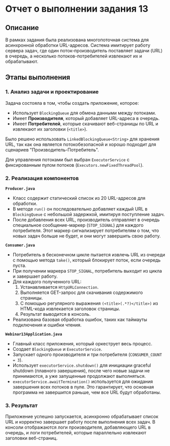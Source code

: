 # Отчет о выполнении задания 13

## Описание

В рамках задания была реализована многопоточная система для асинхронной обработки URL-адресов. Система имитирует работу сервера задач, где один поток-производитель поставляет задачи (URL) в очередь, а несколько потоков-потребителей извлекают их и обрабатывают.

## Этапы выполнения

### 1. Анализ задачи и проектирование

Задача состояла в том, чтобы создать приложение, которое:
- Использует `BlockingQueue` для обмена данными между потоками.
- Имеет **Производителя**, который добавляет URL-адреса в очередь.
- Имеет **Потребителей**, которые скачивают веб-страницы по URL и извлекают их заголовки (`<title>`).

Было решено использовать `LinkedBlockingQueue<String>` для хранения URL, так как она является потокобезопасной и хорошо подходит для сценариев "Производитель-Потребитель".

Для управления потоками был выбран `ExecutorService` с фиксированным пулом потоков (`Executors.newFixedThreadPool`).

### 2. Реализация компонентов

**`Producer.java`**
- Класс содержит статический список из 20 URL-адресов для обработки.
- В методе `run()` он последовательно добавляет каждый URL в `BlockingQueue` с небольшой задержкой, имитируя поступление задач.
- После добавления всех URL, производитель отправляет в очередь специальное сообщение-маркер (`STOP_SIGNAL`) для каждого потребителя. Этот маркер сигнализирует потребителям о том, что новых задач больше не будет, и они могут завершить свою работу.

**`Consumer.java`**
- Потребитель в бесконечном цикле пытается извлечь URL из очереди с помощью метода `take()`, который блокирует поток, если очередь пуста.
- При получении маркера `STOP_SIGNAL`, потребитель выходит из цикла и завершает работу.
- Для каждого полученного URL:
    1. Устанавливается `HttpURLConnection`.
    2. Выполняется GET-запрос для скачивания содержимого страницы.
    3. С помощью регулярного выражения `(<title>(.*?)</title>)` из HTML-кода извлекается заголовок страницы.
    4. Результат выводится в консоль.
- Реализована базовая обработка ошибок, таких как таймауты подключения и ошибки чтения.

**`Webinar13Application.java`**
- Главный класс приложения, который оркеструет весь процесс.
- Создает `BlockingQueue` и `ExecutorService`.
- Запускает одного производителя и три потребителя (`CONSUMER_COUNT = 3`).
- Использует `executorService.shutdown()` для инициации graceful shutdown (плавного завершения), после чего новые задачи не принимаются, а уже запущенные продолжают выполняться.
- `executorService.awaitTermination()` используется для ожидания завершения всех потоков в пуле. Это гарантирует, что основная программа не завершится раньше, чем все URL будут обработаны.

### 3. Результат

Приложение успешно запускается, асинхронно обрабатывает список URL и корректно завершает работу после выполнения всех задач. В консоли отображаются логи производителя, добавляющего URL в очередь, и логи потребителей, которые параллельно извлекают заголовки веб-страниц.
